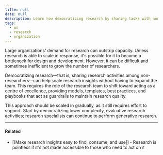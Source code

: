 ```yaml
---
title: null
date: null
description: Learn how democratizing research by sharing tasks with non-researchers helps large organizations scale insights and avoid bottlenecks without expanding research teams.
tags:
  - ux
  - research
  - organization
---
```


Large organizations' demand for research can outstrip capacity. Unless research is able to scale in response, it's possible for it to become a bottleneck for design and development. However, it can be difficult and sometimes inefficient to grow the number of researchers.

Democratizing research—that is, sharing research activities among non-researchers—can help scale research insights without having to expand the team. This requires the role of the research team to shift toward acting as a centre of excellence, providing models, templates, best practices, and playbooks that act as guardrails to maintain research quality.

This approach should be scaled in gradually, as it still requires effort to support. Start by democratizing lower complexity, evaluative research activities; research specialists can continue to perform generative research.

---

#### Related

-   [[Make research insights easy to find, consume, and use]] - Research is pointless if it's not made accessible to those who need to act on it
